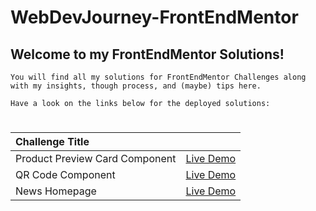 # WebDevJourney-FrontEndMentor
## Welcome to my FrontEndMentor Solutions!

    You will find all my solutions for FrontEndMentor Challenges along with my insights, though process, and (maybe) tips here. 

    Have a look on the links below for the deployed solutions:

#

| Challenge Title      |  | 
| :---                 |    :----:   | 
| Product Preview Card Component     | [Live Demo](https://fem-challenge-product-preview-card.netlify.app/) |        
| QR Code Component   | [Live Demo](https://fem-challenge-qr-code-component.netlify.app/) | 
| News Homepage   | [Live Demo](https://fem-challenge-news-homepage.netlify.app/) |        


